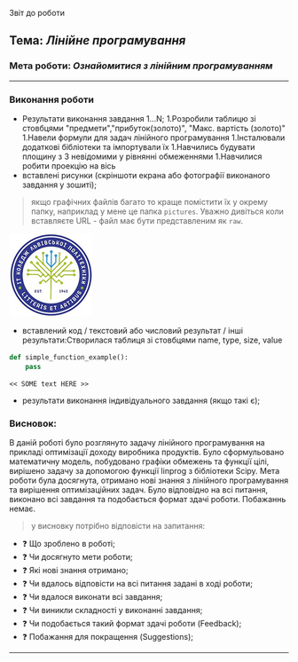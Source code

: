  Звіт до роботи
## Тема: _Лінійне програмування_
### Мета роботи: _Ознайомитися з лінійним програмуванням_
---
### Виконання роботи
- Результати виконання завдання 1...N;
   1.Розробили таблицю зі стовбцями "предмети","прибуток(золото)", "Макс. вартість (золото)"
   1.Навели формули для задач лінійного програмування
   1.Інсталювали додаткові бібліотеки та імпортували їх
   1.Навчились будувати площину з 3 невідомими у рівнянні обмеженнями
   1.Навчилися робити проекцію на вісь
- вставлені рисунки (скріншоти екрана або фотографії виконаного завдання у зошиті);
> якщо графічних файлів багато то краще помістити їх у окрему папку, наприклад у мене це папка `pictures`. Уважно дивіться коли вставляєте URL - файл має бути представленим як `raw`. 

![alt text](https://github.com/BobasB/it_college/raw/main/reports/pictures/logo-lit.jpg "ІТ Коледж")

- вставлений код / текстовий або числовий результат / інші результати:Створилася таблиця зі стовбцями name, type, size, value
```python
def simple_function_example():
    pass
```
```text
<< SOME text HERE >>
```

- результати виконання індивідуального завдання (якщо такі є);

### Висновок: 
В даній роботі було розглянуто задачу лінійного програмування на прикладі оптимізації доходу виробника продуктів. Було сформульовано математичну модель, побудовано графіки обмежень та функції цілі, вирішено задачу за допомогою функції linprog з бібліотеки Scipy. Мета роботи була досягнута, отримано нові знання з лінійного програмування та вирішення оптимізаційних задач. Було відповідно на всі питання, виконано всі завдання та подобається формат здачі роботи. Побажаннь немає.
> у висновку потрібно відповісти на запитання:
- :question: Що зроблено в роботі;
- :question: Чи досягнуто мети роботи;
- :question: Які нові знання отримано;
- :question: Чи вдалось відповісти на всі питання задані в ході роботи;
- :question: Чи вдалося виконати всі завдання;
- :question: Чи виникли складності у виконанні завдання;
- :question: Чи подобається такий формат здачі роботи (Feedback);
- :question: Побажання для покращення (Suggestions);
---
